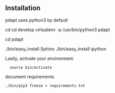 Installation
--------------------

pdapt uses python3 by default


cd
cd develop
virtualenv -p /usr/bin/python3 pdapt

cd pdapt

./bin/easy_install Sphinx
./bin/easy_install ipython

Lastly, activate your environment:

      source bin/activate

document requirements

    ./bin/pip3 freeze > requirements.txt




